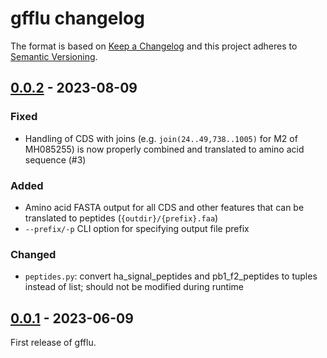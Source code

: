 # gfflu changelog

The format is based on [Keep a Changelog](https://keepachangelog.com/en/1.0.0/)
and this project adheres to [Semantic Versioning](https://semver.org/spec/v2.0.0.html).

## [0.0.2](https://github.com/CFIA-NCFAD/gfflu/releases/tag/0.0.2) - 2023-08-09

### Fixed

* Handling of CDS with joins (e.g. `join(24..49,738..1005)` for M2 of MH085255) is now properly combined and translated to amino acid sequence (#3)

### Added

* Amino acid FASTA output for all CDS and other features that can be translated to peptides (`{outdir}/{prefix}.faa`)
* `--prefix/-p` CLI option for specifying output file prefix

### Changed

* `peptides.py`: convert ha_signal_peptides and pb1_f2_peptides to tuples instead of list; should not be modified during runtime

## [0.0.1](https://github.com/CFIA-NCFAD/gfflu/releases/tag/0.0.1) - 2023-06-09

First release of gfflu.
